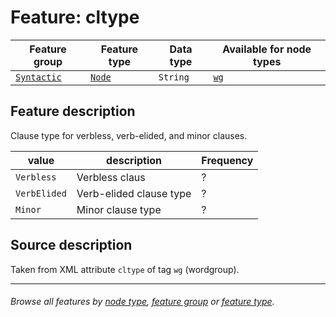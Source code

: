 # Feature: cltype

Feature group | Feature type | Data type | Available for node types
---  | --- | --- | ---
[`Syntactic`](featuresbygroup.md#syntactic-features) | [`Node`](featuresbyfeaturetype.md#node-features) | `String` | [`wg`](featuresbynodetype.md#wordgroup-nodes)

## Feature description

Clause type for verbless, verb-elided, and minor clauses.

value | description | Frequency
---  | --- | --- 
`Verbless` | Verbless claus | ?
`VerbElided` |  Verb-elided clause type | ?
`Minor` |  Minor clause type | ?

## Source description

Taken from XML attribute `cltype` of tag `wg` (wordgroup).

---
###### *Browse all features by [node type](featuresbynodetype.md#readme), [feature group](featuresbygroup.md#readme) or [feature type](featuresbyfeaturetype.md#readme).*
